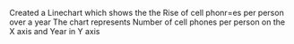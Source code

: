 Created a Linechart which shows the the Rise of cell phonr=es per person over a year
The chart represents Number of cell phones per person on the X axis and Year in Y axis
